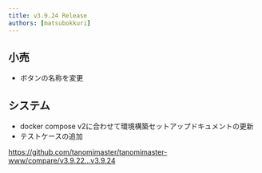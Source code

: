 ```yaml
---
title: v3.9.24 Release
authors: [matsubokkuri]
---
```


<!-- truncate -->

## 小売

- ボタンの名称を変更

## システム

- docker compose v2に合わせて環境構築セットアップドキュメントの更新
- テストケースの追加

https://github.com/tanomimaster/tanomimaster-www/compare/v3.9.22...v3.9.24

